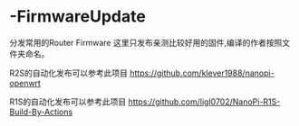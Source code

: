# -FirmwareUpdate
分发常用的Router Firmware
这里只发布亲测比较好用的固件,编译的作者按照文件夹命名。

R2S的自动化发布可以参考此项目
https://github.com/klever1988/nanopi-openwrt

R1S的自动化发布可以参考此项目
https://github.com/ligl0702/NanoPi-R1S-Build-By-Actions
